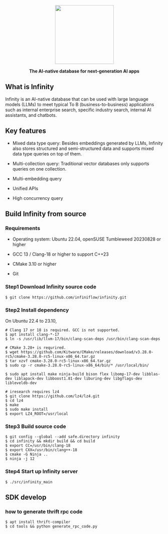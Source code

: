 <div align="center">
  <img width="187" src="https://user-images.githubusercontent.com/93570324/234292265-889228a8-7a68-4e2d-b891-f75262410af1.png"/>
</div>

<p align="center">
    <b>The AI-native database for next-generation AI apps</b>
</p>

## What is Infinity

Infinity is an AI-native database that can be used with large language models (LLMs) to meet typical To B (business-to-business) applications such as internal enterprise search, specific industry search, internal AI assistants, and chatbots. 

## Key features

- Mixed data type query: Besides embeddings generated by LLMs, Infinity also stores structured and semi-structured data and supports mixed data type queries on top of them. 

- Multi-collection query: Traditional vector databases only supports queries on one collection. 

- Multi-embedding query

- Unified APIs

- High concurrency query

## Build Infinity from source
### Requirements

-   Operating system: Ubuntu 22.04,  openSUSE Tumbleweed 20230828 or higher

-   GCC 13 / Clang-18 or higher to support C++23

-   CMake 3.10 or higher

-   Git

### Step1 Download Infinity source code

```shell
$ git clone https://github.com/infiniflow/infinity.git
```

### Step2 Install dependency

On Ubuntu 22.4 to 23.10,
```shell
# Clang 17 or 18 is required. GCC is not supported.
$ apt install clang-*-17
$ ln -s /usr/lib/llvm-17/bin/clang-scan-deps /usr/bin/clang-scan-deps

# CMake 3.28+ is requrired.
$ wget https://github.com/Kitware/CMake/releases/download/v3.28.0-rc5/cmake-3.28.0-rc5-linux-x86_64.tar.gz
$ tar xzvf cmake-3.28.0-rc5-linux-x86_64.tar.gz
$ sudo cp -r cmake-3.28.0-rc5-linux-x86_64/bin/* /usr/local/bin/

$ sudo apt install make ninja-build bison flex libomp-17-dev libblas-dev liblapack-dev libboost1.81-dev liburing-dev libgflags-dev libleveldb-dev

# iresearch requires lz4
$ git clone https://github.com/lz4/lz4.git
$ cd lz4
$ make
$ sudo make install
$ export LZ4_ROOT=/usr/local

```

### Step3 Build source code

```shell
$ git config --global --add safe.directory infinity
$ cd infinity && mkdir build && cd build
$ export CC=/usr/bin/clang-18
$ export CXX=/usr/bin/clang++-18
$ cmake -G Ninja ..
$ ninja -j 12
```

### Step4 Start up Infinity server

```shell
$ ./src/infinity_main
```

## SDK develop
### how to generate thrift rpc code
```shell
$ apt install thrift-compiler 
$ cd tools && python generate_rpc_code.py
```